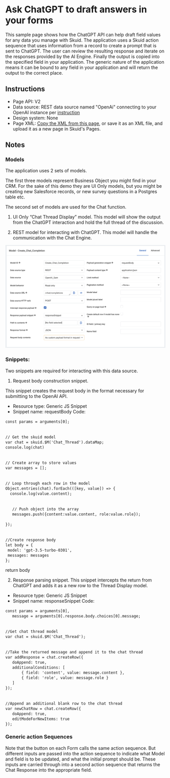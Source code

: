 # Ask ChatGPT to draft answers in your forms
 
This sample page shows how the ChatGPT API can help draft field values for any data you manage with Skuid. The application uses a Skuid action sequence that uses information from a record to create a prompt that is sent to ChatGPT.  The user can review the resulting response and iterate on the responses provided by the AI Engine. Finally the output  is copied into the specified field in your application.  The generic nature of the application means it can be bound to any field in your application and will return the output to the correct place. 

## Instructions
- Page API:  V2
- Data source: REST data source named "OpenAi" connecting to your OpenAI instance per [instruction](openAI)
- Design system: None 
- Page XML:  [Copy the XML from this page](UpdateAnyField_w_ChatGPT.xml?raw=true), or save it as an XML file, and upload it as a new page in Skuid's Pages.

## Notes

### Models

The application uses 2 sets of models. 

The first three models represent Business Object you might find in your CRM.  For the sake of this demo they are UI Only models,  but you might be creating new Salesforce records, or new survey questions in a Postgres table etc.  

The second set of models are used for the Chat function. 

1.  UI Only “Chat Thread Display” model. 
This model will show the output from the ChatGPT interaction and hold the full thread of the discussion. 

2. REST model for interacting with ChatGPT. 
This model will handle the communication with the Chat Engine. 

<img src="Chat_Completion_Model.png" width="500"></img>


### Snippets: 
Two snippets are required for interacting with this data source. 

1. Request body construction snippet. 

This snippet creates the request body in the format necessary for submitting to the OpenAI API. 

- Resource type:  Generic JS Snippet
- Snippet name:  requestBody
Code: 

```
const params = arguments[0];


// Get the skuid model
var chat = skuid.$M('Chat_Thread').dataMap;
console.log(chat)


// Create array to store values
var messages = [];


// Loop through each row in the model
Object.entries(chat).forEach(([key, value]) => {
  console.log(value.content);


   // Push object into the array
   messages.push({content:value.content, role:value.role});
  
});


//Create response body
let body = {
 model: 'gpt-3.5-turbo-0301',
 messages: messages
};
```

return body



2.  Response parsing snippet. 
This snippet intercepts the return from ChatGPT and adds it as a new row to the Thread Display model. 

- Resource type:  Generic JS Snippet
- Snippet name:  responseSnippet
Code: 

```
const params = arguments[0],
   message = arguments[0].response.body.choices[0].message;


//Get chat thread model
var chat = skuid.$M('Chat_Thread');


//Take the returned message and append it to the chat thread
var addResponse = chat.createRow({
   doAppend: true,
   additionalConditions: [
       { field: 'content', value: message.content },
       { field: 'role', value: message.role }
   ]
});


//Append an additional blank row to the chat thread
var newChatRow = chat.createRow({
   doAppend: true,
   editModeForNewItems: true
});
```




### Generic action Sequences

Note that the button on each Form calls the same action sequence.  But different inputs are passed into the action sequence to indicate what Model and field is to be updated,  and what the initial prompt should be.   These inputs are carried through into a second action sequence that returns the Chat Response into the appropriate field. 
